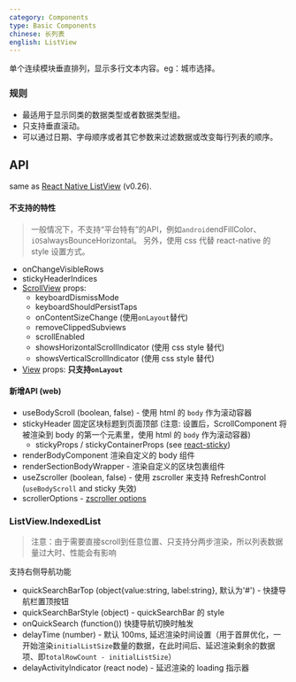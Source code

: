 ```yaml
---
category: Components
type: Basic Components
chinese: 长列表
english: ListView
---
```



单个连续模块垂直排列，显示多行文本内容。eg：城市选择。

### 规则
- 最适用于显示同类的数据类型或者数据类型组。
- 只支持垂直滚动。
- 可以通过日期、字母顺序或者其它参数来过滤数据或改变每行列表的顺序。


## API
same as [React Native ListView](https://facebook.github.io/react-native/docs/listview.html#content)
(v0.26).

#### 不支持的特性
> 一般情况下，不支持“平台特有”的API，例如`android`endFillColor、`iOS`alwaysBounceHorizontal。
另外，使用 css 代替 react-native 的 style 设置方式。

- onChangeVisibleRows
- stickyHeaderIndices
- [ScrollView](https://facebook.github.io/react-native/docs/scrollview.html#props) props:
    - keyboardDismissMode
    - keyboardShouldPersistTaps
    - onContentSizeChange (使用`onLayout`替代)
    - removeClippedSubviews
    - scrollEnabled
    - showsHorizontalScrollIndicator (使用 css style 替代)
    - showsVerticalScrollIndicator (使用 css style 替代)
- [View](https://facebook.github.io/react-native/docs/view.html#props) props: **只支持`onLayout`**

#### 新增API (web)
- useBodyScroll (boolean, false) - 使用 html 的 `body` 作为滚动容器
- stickyHeader 固定区块标题到页面顶部 (注意: 设置后，ScrollComponent 将被渲染到 body 的第一个元素里，使用 html 的 `body` 作为滚动容器)
    - stickyProps / stickyContainerProps (see [react-sticky](https://github.com/captivationsoftware/react-sticky))
- renderBodyComponent 渲染自定义的 body 组件
- renderSectionBodyWrapper - 渲染自定义的区块包裹组件
- useZscroller (boolean, false) - 使用 zscroller 来支持 RefreshControl (`useBodyScroll` and sticky 失效)
- scrollerOptions - [zscroller options](https://github.com/yiminghe/zscroller#options)

### ListView.IndexedList
> 注意：由于需要直接scroll到任意位置、只支持分两步渲染，所以列表数据量过大时、性能会有影响

支持右侧导航功能

- quickSearchBarTop (object{value:string, label:string}, 默认为'#') - 快捷导航栏置顶按钮
- quickSearchBarStyle (object) - quickSearchBar 的 style
- onQuickSearch (function()) 快捷导航切换时触发
- delayTime (number) - 默认 100ms, 延迟渲染时间设置（用于首屏优化，一开始渲染`initialListSize`数量的数据，在此时间后、延迟渲染剩余的数据项、即`totalRowCount - initialListSize`）
- delayActivityIndicator (react node) - 延迟渲染的 loading 指示器
